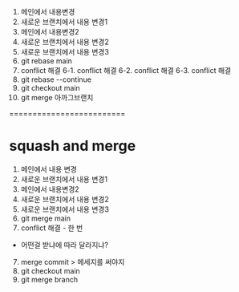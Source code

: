 1. 메인에서 내용변경
2. 새로운 브랜치에서 내용 변경1
3. 메인에서 내용변경2
4. 새로운 브랜치에서 내용 변경2
4. 새로운 브랜치에서 내용 변경3
5. git rebase main
6. conflict 해결
6-1. conflict 해결
6-2. conflict 해결
6-3. conflict 해결
7. git rebase --continue
8. git checkout main
9. git merge 아까그브랜치

=========================
# squash and merge
1. 메인에서 내용 변경
2. 새로운 브랜치에서 내용 변경1
3. 메인에서 내용변경2
4. 새로운 브랜치에서 내용 변경2
4. 새로운 브랜치에서 내용 변경3
5. git merge main
6. conflict 해결 - 한 번
- 어떤걸 받냐에 따라 달라지냐?
7. merge commit > 메세지를 써야지
8. git checkout main
9. git merge branch